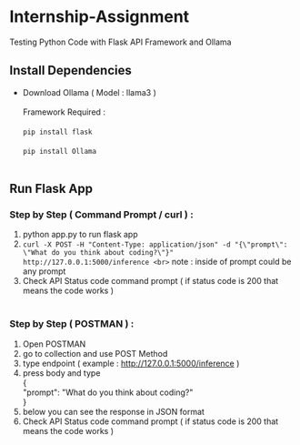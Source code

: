 # Internship-Assignment
Testing Python Code with Flask API Framework and Ollama <br>

## Install Dependencies
- Download Ollama ( Model : llama3 ) <br> <br>
Framework Required : <br> <br>
`pip install flask` <br> <br>
`pip install Ollama` <br> <br>
 
## Run Flask App
### Step by Step ( Command Prompt / curl ) : <br>
1. python app.py to run flask app <br>
2. `curl -X POST -H "Content-Type: application/json" -d "{\"prompt\": \"What do you think about coding?\"}" http://127.0.0.1:5000/inference <br>`
note : inside of prompt could be any prompt <br>
3. Check API Status code command prompt ( if status code is 200 that means the code works )<br> <br>

### Step by Step ( POSTMAN ) : <br>
1. Open POSTMAN <br>
2. go to collection and use POST Method <br>
3. type endpoint ( example : http://127.0.0.1:5000/inference ) <br>
4. press body and type <br>
{ <br>
	"prompt": "What do you think about coding?" <br>
} <br>
5. below you can see the response in JSON format <br>
6. Check API Status code command prompt ( if status code is 200 that means the code works )<br>
